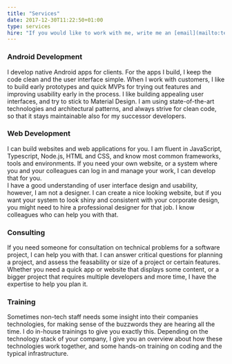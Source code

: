 ```yaml
---
title: "Services"
date: 2017-12-30T11:22:50+01:00
type: services
hire: "If you would like to work with me, write me an [email](mailto:teresa.holfeld@gmail.com)."
---
```


### Android Development

I develop native Android apps for clients. For the apps I build, I keep the code clean and the user interface simple. When I work with customers, I like to build early prototypes and quick MVPs for trying out features and improving usability early in the process. I like building appealing user interfaces, and try to stick to Material Design. I am using state-of-the-art technologies and architectural patterns, and always strive for clean code, so that it stays maintainable also for my successor developers.

### Web Development

I can build websites and web applications for you. I am fluent in JavaScript, Typescript, Node.js,  HTML and CSS, and know most common frameworks, tools and environments. If you need your own website, or a system where you and your colleagues can log in and manage your work, I can develop that for you.  
I have a good understanding of user interface design and usability, however, I am not a designer. I can create a nice looking website, but if you want your system to look shiny and consistent with your corporate design, you might need to hire a professional designer for that job. I know colleagues who can help you with that.

### Consulting

If you need someone for consultation on technical problems for a software project, I can help you with that. I can answer critical questions for planning a project, and assess the feasability or size of a project or certain features. Whether you need a quick app or website that displays some content, or a bigger project that requires multiple developers and more time, I have the expertise to help you plan it. 

### Training

Sometimes non-tech staff needs some insight into their companies technologies, for making sense of the buzzwords they are hearing all the time. I do in-house trainings to give you exactly this. Depending on the technology stack of your company, I give you an overview about how these technologies work together, and some hands-on training on coding and the typical infrastructure.
